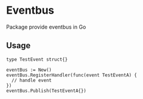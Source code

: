 # Eventbus

Package provide eventbus in Go

## Usage

```
type TestEvent struct{}

eventBus := New()
eventBus.RegisterHandler(func(event TestEventA) {
  // handle event
})
eventBus.Publish(TestEventA{})
```

